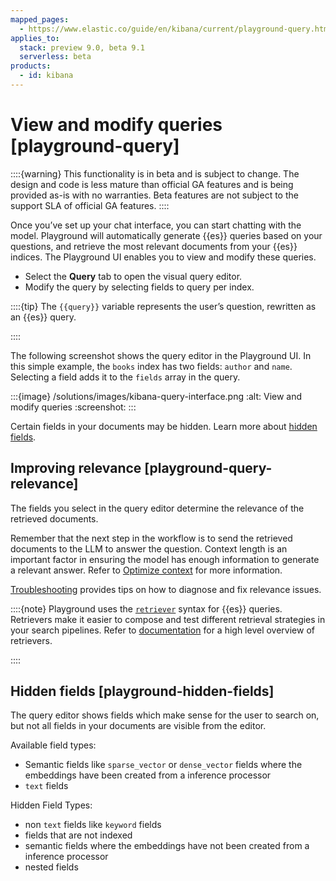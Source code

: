 ```yaml
---
mapped_pages:
  - https://www.elastic.co/guide/en/kibana/current/playground-query.html
applies_to:
  stack: preview 9.0, beta 9.1
  serverless: beta
products:
  - id: kibana
---
```


# View and modify queries [playground-query]

::::{warning}
This functionality is in beta and is subject to change. The design and code is less mature than official GA features and is being provided as-is with no warranties. Beta features are not subject to the support SLA of official GA features.
::::


Once you’ve set up your chat interface, you can start chatting with the model. Playground will automatically generate {{es}} queries based on your questions, and retrieve the most relevant documents from your {{es}} indices. The Playground UI enables you to view and modify these queries.

* Select the **Query** tab to open the visual query editor.
* Modify the query by selecting fields to query per index.

::::{tip}
The `{{query}}` variable represents the user’s question, rewritten as an {{es}} query.

::::


The following screenshot shows the query editor in the Playground UI. In this simple example, the `books` index has two fields: `author` and `name`. Selecting a field adds it to the `fields` array in the query.

:::{image} /solutions/images/kibana-query-interface.png
:alt: View and modify queries
:screenshot:
:::

Certain fields in your documents may be hidden. Learn more about [hidden fields](#playground-hidden-fields).


## Improving relevance [playground-query-relevance]

The fields you select in the query editor determine the relevance of the retrieved documents.

Remember that the next step in the workflow is to send the retrieved documents to the LLM to answer the question. Context length is an important factor in ensuring the model has enough information to generate a relevant answer. Refer to [Optimize context](playground-context.md) for more information.

[Troubleshooting](playground-troubleshooting.md) provides tips on how to diagnose and fix relevance issues.

::::{note}
Playground uses the [`retriever`](https://www.elastic.co/docs/api/doc/elasticsearch/operation/operation-search#operation-search-body-application-json-retriever) syntax for {{es}} queries. Retrievers make it easier to compose and test different retrieval strategies in your search pipelines. Refer to [documentation](../querying-for-search.md) for a high level overview of retrievers.

::::



## Hidden fields [playground-hidden-fields]

The query editor shows fields which make sense for the user to search on, but not all fields in your documents are visible from the editor.

Available field types:

* Semantic fields like `sparse_vector` or `dense_vector` fields where the embeddings have been created from a inference processor
* `text` fields

Hidden Field Types:

* non `text` fields like `keyword` fields
* fields that are not indexed
* semantic fields where the embeddings have not been created from a inference processor
* nested fields

